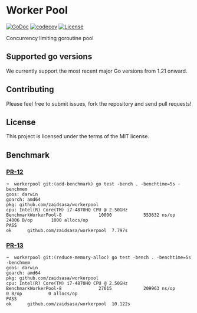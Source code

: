 # Worker Pool

[![GoDoc](https://pkg.go.dev/badge/github.com/zaidsasa/workerpool)](https://pkg.go.dev/github.com/zaidsasa/workerpool)
[![codecov](https://codecov.io/gh/zaidsasa/workerpool/graph/badge.svg?token=YKCHWB1966)](https://codecov.io/gh/zaidsasa/workerpool)
[![License](https://img.shields.io/badge/License-MIT-blue.svg)](https://github.com/zaidsasa/workerpool/blob/main/LICENSE)

Concurrency limiting goroutine pool

## Supported go versions

We currently support the most recent major Go versions from 1.21 onward.

## Contributing

Please feel free to submit issues, fork the repository and send pull requests!

## License

This project is licensed under the terms of the MIT license.

## Benchmark

### [PR-12](https://github.com/zaidsasa/workerpool/pull/12)

```
➜  workerpool git:(add-benchmark) go test -bench . -benchtime=5s -benchmem
goos: darwin
goarch: amd64
pkg: github.com/zaidsasa/workerpool
cpu: Intel(R) Core(TM) i7-4870HQ CPU @ 2.50GHz
BenchmarkWorkerPool-8              10000            553632 ns/op           24006 B/op       1000 allocs/op
PASS
ok      github.com/zaidsasa/workerpool  7.797s
```

### [PR-13](https://github.com/zaidsasa/workerpool/pull/13)

```
➜  workerpool git:(reduce-memory-alloc) go test -bench . -benchtime=5s -benchmem
goos: darwin
goarch: amd64
pkg: github.com/zaidsasa/workerpool
cpu: Intel(R) Core(TM) i7-4870HQ CPU @ 2.50GHz
BenchmarkWorkerPool-8              27015            209963 ns/op               0 B/op          0 allocs/op
PASS
ok      github.com/zaidsasa/workerpool  10.122s
```
